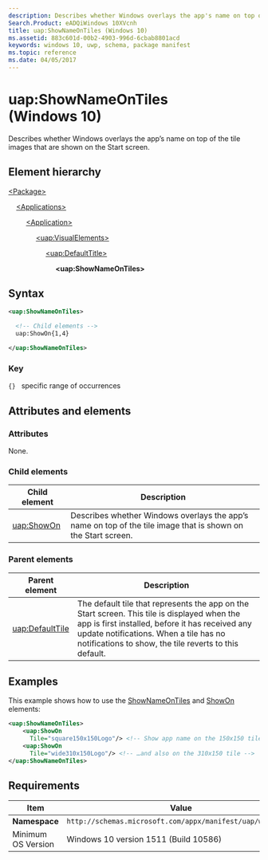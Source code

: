 ```yaml
---
description: Describes whether Windows overlays the app's name on top of the tile images that are shown on the Start screen (in Package/Applications).
Search.Product: eADQiWindows 10XVcnh
title: uap:ShowNameOnTiles (Windows 10)
ms.assetid: 883c601d-00b2-4903-996d-6cbab8801acd
keywords: windows 10, uwp, schema, package manifest
ms.topic: reference
ms.date: 04/05/2017
---
```


# uap:ShowNameOnTiles (Windows 10)

Describes whether Windows overlays the app’s name on top of the tile images that are shown on the Start screen.

## Element hierarchy

[\<Package\>](element-package.md)

&nbsp;&nbsp;&nbsp;&nbsp;[\<Applications\>](element-applications.md)

&nbsp;&nbsp;&nbsp;&nbsp; &nbsp;&nbsp;&nbsp;&nbsp;[\<Application\>](element-application.md)

&nbsp;&nbsp;&nbsp;&nbsp; &nbsp;&nbsp;&nbsp;&nbsp; &nbsp;&nbsp;&nbsp;&nbsp;[\<uap:VisualElements\>](element-uap-visualelements.md)

&nbsp;&nbsp;&nbsp;&nbsp; &nbsp;&nbsp;&nbsp;&nbsp; &nbsp;&nbsp;&nbsp;&nbsp; &nbsp;&nbsp;&nbsp;&nbsp;[\<uap:DefaultTitle\>](element-uap-defaulttile.md)

&nbsp;&nbsp;&nbsp;&nbsp; &nbsp;&nbsp;&nbsp;&nbsp; &nbsp;&nbsp;&nbsp;&nbsp; &nbsp;&nbsp;&nbsp;&nbsp; &nbsp;&nbsp;&nbsp;&nbsp;**\<uap:ShowNameOnTiles\>**

## Syntax

```xml
<uap:ShowNameOnTiles>

  <!-- Child elements -->
  uap:ShowOn{1,4}

</uap:ShowNameOnTiles>
```

### Key

`{}`   specific range of occurrences

## Attributes and elements

### Attributes

None.

### Child elements

| Child element | Description |
|-|-|
| [uap:ShowOn](element-uap-showon.md) | Describes whether Windows overlays the app’s name on top of the tile image that is shown on the Start screen. |

### Parent elements

| Parent element | Description |
|-|-|
| [uap:DefaultTile](element-uap-defaulttile.md) | The default tile that represents the app on the Start screen. This tile is displayed when the app is first installed, before it has received any update notifications. When a tile has no notifications to show, the tile reverts to this default. |

## Examples

This example shows how to use the [ShowNameOnTiles](element-uap-shownameontiles.md) and [ShowOn](element-uap-showon.md) elements:

``` XML
<uap:ShowNameOnTiles>
    <uap:ShowOn
      Tile="square150x150Logo"/> <!-- Show app name on the 150x150 tile -->
    <uap:ShowOn
      Tile="wide310x150Logo"/> <!-- …and also on the 310x150 tile -->
</uap:ShowNameOnTiles>
```

## Requirements

| Item | Value |
|--|--|
| **Namespace** | `http://schemas.microsoft.com/appx/manifest/uap/windows10` |
| Minimum OS Version | Windows 10 version 1511 (Build 10586) |
